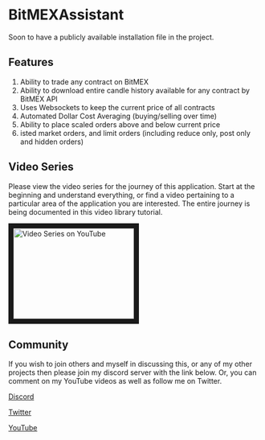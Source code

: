 # BitMEXAssistant

Soon to have a publicly available installation file in the project.

## Features
1. Ability to trade any contract on BitMEX
2. Ability to download entire candle history available for any contract by BitMEX API
3. Uses Websockets to keep the current price of all contracts
4. Automated Dollar Cost Averaging (buying/selling over time)
5. Ability to place scaled orders above and below current price
6. isted market orders, and limit orders (including reduce only, post only and hidden orders)

## Video Series
Please view the video series for the journey of this application.  Start at the beginning and understand everything, or find a video pertaining to a particular area of the application you are interested.  The entire journey is being documented in this video library tutorial.

<a href="https://www.youtube.com/playlist?list=PLM0BBafRCnRNy7aj0ZXy3zsg0HFNj1t0M" target="_blank"><img src="http://img.youtube.com/vi/dvAaSiCy_Fg/0.jpg" 
alt="Video Series on YouTube" width="240" height="180" border="10" /></a>

## Community
If you wish to join others and myself in discussing this, or any of my other projects then please join my discord server with the link below.  Or, you can comment on my YouTube videos as well as follow me on Twitter.

[Discord](https://discord.gg/KeQj5D2)

[Twitter](https://twitter.com/BigBitsYouTube)

[YouTube](https://www.youtube.com/BigBits)



